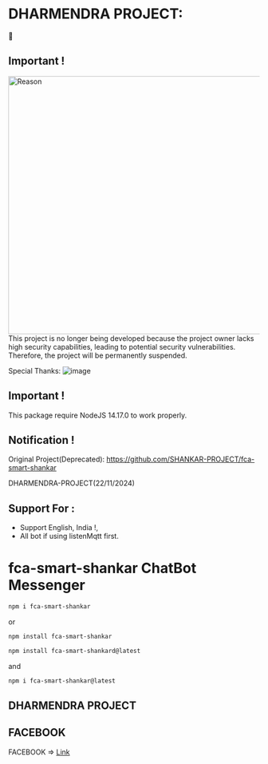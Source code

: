 # DHARMENDRA PROJECT:

💐

## Important !

<img width="517" alt="Reason" src="https://i.imgur.com/2rJQX1g.gif">
This project is no longer being developed because the project owner lacks high security capabilities, leading to potential security vulnerabilities. Therefore, the project will be permanently suspended.

Special Thanks: 
![image](https://github.com/SHANKAR-PROJECT/fca-smart-shankar)

## Important !

This package require NodeJS 14.17.0 to work properly.

## Notification !

Original Project(Deprecated): https://github.com/SHANKAR-PROJECT/fca-smart-shankar


DHARMENDRA-PROJECT(22/11/2024)

## Support For : 

+ Support English, India !,
+ All bot if using listenMqtt first.

# fca-smart-shankar ChatBot Messenger

```bash
npm i fca-smart-shankar
```
or
```bash
npm install fca-smart-shankar
```

```bash
npm install fca-smart-shankard@latest
```
and
```bash
npm i fca-smart-shankar@latest
```

## DHARMENDRA PROJECT

## FACEBOOK 

FACEBOOK => [Link](https://www.facebook.com/share/1Ece3x7pq4/)
